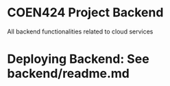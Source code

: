 # COEN424 Project Backend

All backend functionalities related to cloud services

# Deploying Backend: See backend/readme.md
